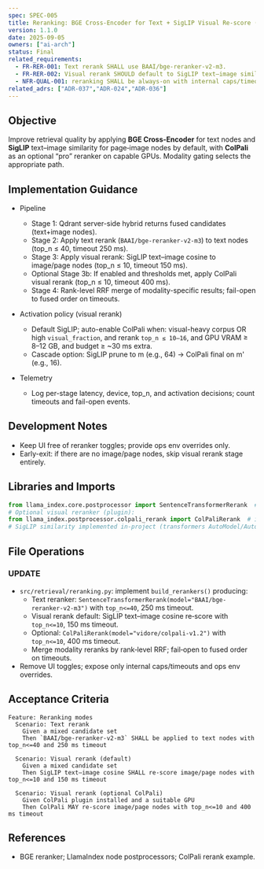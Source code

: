 ```yaml
---
spec: SPEC-005
title: Reranking: BGE Cross-Encoder for Text + SigLIP Visual Re‑score (ColPali Optional)
version: 1.1.0
date: 2025-09-05
owners: ["ai-arch"]
status: Final
related_requirements:
  - FR-RER-001: Text rerank SHALL use BAAI/bge-reranker-v2-m3.
  - FR-RER-002: Visual rerank SHOULD default to SigLIP text–image similarity; ColPali MAY be enabled optionally on capable GPUs.
  - NFR-QUAL-001: reranking SHALL be always‑on with internal caps/timeouts and fail‑open behavior (no UI toggle).
related_adrs: ["ADR-037","ADR-024","ADR-036"]
---
```



## Objective

Improve retrieval quality by applying **BGE Cross-Encoder** for text nodes and **SigLIP** text–image similarity for page‑image nodes by default, with **ColPali** as an optional “pro” reranker on capable GPUs. Modality gating selects the appropriate path.

## Implementation Guidance

- Pipeline
  - Stage 1: Qdrant server-side hybrid returns fused candidates (text+image nodes).
  - Stage 2: Apply text rerank (`BAAI/bge-reranker-v2-m3`) to text nodes (top_n ≤ 40, timeout 250 ms).
  - Stage 3: Apply visual rerank: SigLIP text–image cosine to image/page nodes (top_n ≤ 10, timeout 150 ms).
  - Optional Stage 3b: If enabled and thresholds met, apply ColPali visual rerank (top_n ≤ 10, timeout 400 ms).
  - Stage 4: Rank-level RRF merge of modality-specific results; fail-open to fused order on timeouts.

- Activation policy (visual rerank)
  - Default SigLIP; auto-enable ColPali when: visual-heavy corpus OR high `visual_fraction`, and rerank `top_n ≤ 10–16`, and GPU VRAM ≥ 8–12 GB, and budget ≥ ~30 ms extra.
  - Cascade option: SigLIP prune to m (e.g., 64) → ColPali final on m' (e.g., 16).

- Telemetry
  - Log per-stage latency, device, top_n, and activation decisions; count timeouts and fail-open events.

## Development Notes

- Keep UI free of reranker toggles; provide ops env overrides only.
- Early-exit: if there are no image/page nodes, skip visual rerank stage entirely.

## Libraries and Imports

```python
from llama_index.core.postprocessor import SentenceTransformerRerank  # BGE text cross-encoder
# Optional visual reranker (plugin):
from llama_index.postprocessor.colpali_rerank import ColPaliRerank  # if installed
# SigLIP similarity implemented in-project (transformers AutoModel/AutoProcessor)
```

## File Operations

### UPDATE

- `src/retrieval/reranking.py`: implement `build_rerankers()` producing:
  - Text reranker: `SentenceTransformerRerank(model="BAAI/bge-reranker-v2-m3")` with `top_n<=40`, 250 ms timeout.
  - Visual rerank default: SigLIP text–image cosine re‑score with `top_n<=10`, 150 ms timeout.
  - Optional: `ColPaliRerank(model="vidore/colpali-v1.2")` with `top_n<=10`, 400 ms timeout.
  - Merge modality reranks by rank‑level RRF; fail‑open to fused order on timeouts.
- Remove UI toggles; expose only internal caps/timeouts and ops env overrides.

## Acceptance Criteria

```gherkin
Feature: Reranking modes
  Scenario: Text rerank
    Given a mixed candidate set
    Then `BAAI/bge-reranker-v2-m3` SHALL be applied to text nodes with top_n<=40 and 250 ms timeout

  Scenario: Visual rerank (default)
    Given a mixed candidate set
    Then SigLIP text–image cosine SHALL re‑score image/page nodes with top_n<=10 and 150 ms timeout

  Scenario: Visual rerank (optional ColPali)
    Given ColPali plugin installed and a suitable GPU
    Then ColPali MAY re‑score image/page nodes with top_n<=10 and 400 ms timeout
```

## References

- BGE reranker; LlamaIndex node postprocessors; ColPali rerank example.
